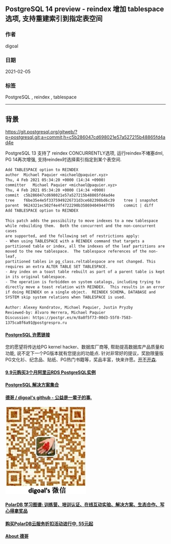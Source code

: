 ## PostgreSQL 14 preview - reindex 增加 tablespace 选项, 支持重建索引到指定表空间   
  
### 作者  
digoal  
  
### 日期  
2021-02-05   
  
### 标签  
PostgreSQL , reindex , tablespace   
  
----  
  
## 背景  
https://git.postgresql.org/gitweb/?p=postgresql.git;a=commit;h=c5b286047cd698021e57a527215b48865fd4ad4e  
  
PostgreSQL 13 支持了 reindex CONCURRENTLY选项, 运行reindex不堵塞dml, PG 14再次增强, 支持reindex时选择索引指定到某个表空间.   
  
```  
Add TABLESPACE option to REINDEX  
author	Michael Paquier <michael@paquier.xyz>	  
Thu, 4 Feb 2021 05:34:20 +0000 (14:34 +0900)  
committer	Michael Paquier <michael@paquier.xyz>	  
Thu, 4 Feb 2021 05:34:20 +0000 (14:34 +0900)  
commit	c5b286047cd698021e57a527215b48865fd4ad4e  
tree	f6be35e4e5f3375949226731d3ce682398bd6c39	tree | snapshot  
parent	9624321ec502f4e4f4722290b358694049447f95	commit | diff  
Add TABLESPACE option to REINDEX  
  
This patch adds the possibility to move indexes to a new tablespace  
while rebuilding them.  Both the concurrent and the non-concurrent cases  
are supported, and the following set of restrictions apply:  
- When using TABLESPACE with a REINDEX command that targets a  
partitioned table or index, all the indexes of the leaf partitions are  
moved to the new tablespace.  The tablespace references of the non-leaf,  
partitioned tables in pg_class.reltablespace are not changed. This  
requires an extra ALTER TABLE SET TABLESPACE.  
- Any index on a toast table rebuilt as part of a parent table is kept  
in its original tablespace.  
- The operation is forbidden on system catalogs, including trying to  
directly move a toast relation with REINDEX.  This results in an error  
if doing REINDEX on a single object.  REINDEX SCHEMA, DATABASE and  
SYSTEM skip system relations when TABLESPACE is used.   
  
Author: Alexey Kondratov, Michael Paquier, Justin Pryzby  
Reviewed-by: Álvaro Herrera, Michael Paquier  
Discussion: https://postgr.es/m/8a8f5f73-00d3-55f8-7583-1375ca8f6a91@postgrespro.ru  
```  
  
  
  
#### [PostgreSQL 许愿链接](https://github.com/digoal/blog/issues/76 "269ac3d1c492e938c0191101c7238216")
您的愿望将传达给PG kernel hacker、数据库厂商等, 帮助提高数据库产品质量和功能, 说不定下一个PG版本就有您提出的功能点. 针对非常好的提议，奖励限量版PG文化衫、纪念品、贴纸、PG热门书籍等，奖品丰富，快来许愿。[开不开森](https://github.com/digoal/blog/issues/76 "269ac3d1c492e938c0191101c7238216").  
  
  
#### [9.9元购买3个月阿里云RDS PostgreSQL实例](https://www.aliyun.com/database/postgresqlactivity "57258f76c37864c6e6d23383d05714ea")
  
  
#### [PostgreSQL 解决方案集合](https://yq.aliyun.com/topic/118 "40cff096e9ed7122c512b35d8561d9c8")
  
  
#### [德哥 / digoal's github - 公益是一辈子的事.](https://github.com/digoal/blog/blob/master/README.md "22709685feb7cab07d30f30387f0a9ae")
  
  
![digoal's wechat](../pic/digoal_weixin.jpg "f7ad92eeba24523fd47a6e1a0e691b59")
  
  
#### [PolarDB 学习图谱: 训练营、培训认证、在线互动实验、解决方案、生态合作、写心得拿奖品](https://www.aliyun.com/database/openpolardb/activity "8642f60e04ed0c814bf9cb9677976bd4")
  
  
#### [购买PolarDB云服务折扣活动进行中, 55元起](https://www.aliyun.com/activity/new/polardb-yunparter?userCode=bsb3t4al "e0495c413bedacabb75ff1e880be465a")
  
  
#### [About 德哥](https://github.com/digoal/blog/blob/master/me/readme.md "a37735981e7704886ffd590565582dd0")
  

